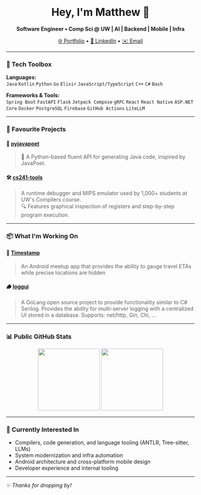 <h1 align="center">Hey, I'm Matthew 👋</h1>


<p align="center">
  <strong>Software Engineer • Comp Sci @ UW | AI | Backend | Mobile | Infra</strong>
</p>

<p align="center">
  <a href="https://mattheway.com">🌐 Portfolio</a> • 
  <a href="https://www.linkedin.com/in/matthew-au-yeung-652195263/">💼 LinkedIn</a> • 
  <a href="mailto:mw2auyeu@uwaterloo.ca">✉️ Email</a>
</p>

---

### 🧰 Tech Toolbox

**Languages:**  
`Java` `Kotlin` `Python` `Go` `Elixir` `JavaScript/TypeScript` `C++` `C#` `Bash`

**Frameworks & Tools:**  
`Spring Boot` `FastAPI` `Flask` `Jetpack Compose` `gRPC` `React` `React Native` `ASP.NET Core` `Docker` `PostgreSQL` `Firebase` `GitHub Actions` `LiteLLM`

---

### 🚀 Favourite Projects

#### 🧪 [pyjavapoet](https://github.com/M4TTH3/pyjavapoet)
>🧬 A Python-based fluent API for generating Java code, inspired by JavaPoet.  

#### 🛠 [cs241-tools](https://github.com/uw-pluverse/cs241-tools)
> A runtime debugger and MIPS emulator used by 1,000+ students at UW's Compilers course.  
> 🔍 Features graphical inspection of registers and step-by-step program execution.  

---

### 📦 What I'm Working On

#### 📍 [Timestamp](https://github.com/M4TTH3/Timestamp)
> An Android meetup app that provides the ability to gauge travel ETAs while precise locations are hidden

#### 🪵 [loggui](https://github.com/M4TTH3/loggui)
> A GoLang open source project to provide functionality similar to C\# Serilog.
> Provides the ability for multi-server logging with a centralized UI stored in a database.
> Supports: net/http, Gin, Chi, ...

---

### 📊 Public GitHub Stats

<p align="center">
  <img src="https://github-readme-stats.vercel.app/api?username=M4TTH3&show_icons=true&theme=radical&hide=stars&count_private=true&hide_rank=true" height="165"/>
  <img src="https://github-readme-stats.vercel.app/api/top-langs/?username=M4TTH3&layout=compact&theme=radical&langs_count=6" height="165"/>
</p>

---

### 🧠 Currently Interested In
- Compilers, code generation, and language tooling (ANTLR, Tree-sitter, LLMs)
- System modernization and infra automation
- Android architecture and cross-platform mobile design
- Developer experience and internal tooling

---

_✨ Thanks for dropping by!_

